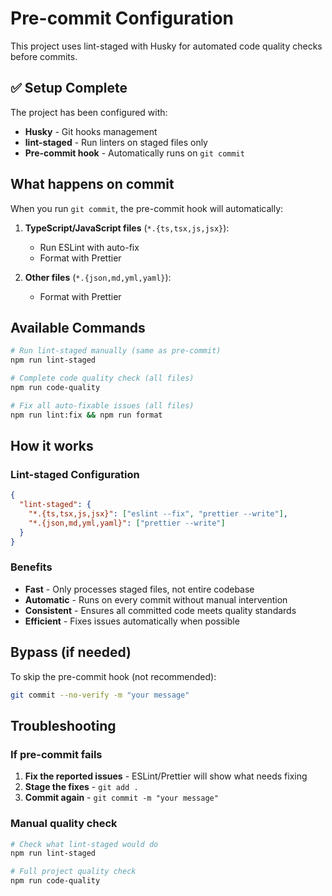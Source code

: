 # Pre-commit Configuration

This project uses lint-staged with Husky for automated code quality checks before commits.

## ✅ Setup Complete

The project has been configured with:

- **Husky** - Git hooks management
- **lint-staged** - Run linters on staged files only
- **Pre-commit hook** - Automatically runs on `git commit`

## What happens on commit

When you run `git commit`, the pre-commit hook will automatically:

1. **TypeScript/JavaScript files** (`*.{ts,tsx,js,jsx}`):

   - Run ESLint with auto-fix
   - Format with Prettier

2. **Other files** (`*.{json,md,yml,yaml}`):
   - Format with Prettier

## Available Commands

```bash
# Run lint-staged manually (same as pre-commit)
npm run lint-staged

# Complete code quality check (all files)
npm run code-quality

# Fix all auto-fixable issues (all files)
npm run lint:fix && npm run format
```

## How it works

### Lint-staged Configuration

```json
{
  "lint-staged": {
    "*.{ts,tsx,js,jsx}": ["eslint --fix", "prettier --write"],
    "*.{json,md,yml,yaml}": ["prettier --write"]
  }
}
```

### Benefits

- **Fast** - Only processes staged files, not entire codebase
- **Automatic** - Runs on every commit without manual intervention
- **Consistent** - Ensures all committed code meets quality standards
- **Efficient** - Fixes issues automatically when possible

## Bypass (if needed)

To skip the pre-commit hook (not recommended):

```bash
git commit --no-verify -m "your message"
```

## Troubleshooting

### If pre-commit fails

1. **Fix the reported issues** - ESLint/Prettier will show what needs fixing
2. **Stage the fixes** - `git add .`
3. **Commit again** - `git commit -m "your message"`

### Manual quality check

```bash
# Check what lint-staged would do
npm run lint-staged

# Full project quality check
npm run code-quality
```

